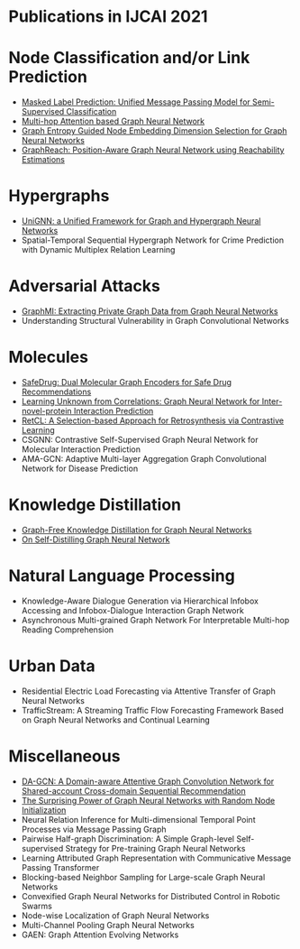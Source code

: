 # Publications in IJCAI 2021



# Node Classification and/or Link Prediction
- [Masked Label Prediction: Unified Message Passing Model for Semi-Supervised Classification](https://github.com/naganandy/graph-based-deep-learning-literature/blob/master/conference-publications/folders/publications_ijcai21/unimp_ijcai21/README.md)
- [Multi-hop Attention based Graph Neural Network](https://github.com/naganandy/graph-based-deep-learning-literature/blob/master/conference-publications/folders/publications_ijcai21/magna_ijcai21/README.md)
- [Graph Entropy Guided Node Embedding Dimension Selection for Graph Neural Networks](https://github.com/naganandy/graph-based-deep-learning-literature/blob/master/conference-publications/folders/publications_ijcai21/minge_ijcai21/README.md)
- [GraphReach: Position-Aware Graph Neural Network using Reachability Estimations](https://github.com/naganandy/graph-based-deep-learning-literature/blob/master/conference-publications/folders/publications_ijcai21/graphreach_ijcai21/README.md)



# Hypergraphs
- [UniGNN: a Unified Framework for Graph and Hypergraph Neural Networks](https://github.com/naganandy/graph-based-deep-learning-literature/blob/master/conference-publications/folders/publications_ijcai21/unignn_ijcai21/README.md)
- Spatial-Temporal Sequential Hypergraph Network for Crime Prediction with Dynamic Multiplex Relation Learning 



# Adversarial Attacks
- [GraphMI: Extracting Private Graph Data from Graph Neural Networks](https://github.com/naganandy/graph-based-deep-learning-literature/blob/master/conference-publications/folders/publications_ijcai21/graphmi_ijcai21/README.md)
- Understanding Structural Vulnerability in Graph Convolutional Networks 



# Molecules
- [SafeDrug: Dual Molecular Graph Encoders for Safe Drug Recommendations](https://github.com/naganandy/graph-based-deep-learning-literature/blob/master/conference-publications/folders/publications_ijcai21/safedrug_ijcai21/README.md)
- [Learning Unknown from Correlations: Graph Neural Network for Inter-novel-protein Interaction Prediction](https://github.com/naganandy/graph-based-deep-learning-literature/blob/master/conference-publications/folders/publications_ijcai21/gnnppi_ijcai21/README.md)
- [RetCL: A Selection-based Approach for Retrosynthesis via Contrastive Learning](https://github.com/naganandy/graph-based-deep-learning-literature/blob/master/conference-publications/folders/publications_ijcai21/retcl_ijcai21/README.md)
- CSGNN: Contrastive Self-Supervised Graph Neural Network for Molecular Interaction Prediction 
- AMA-GCN: Adaptive Multi-layer Aggregation Graph Convolutional Network for Disease Prediction 



# Knowledge Distillation
- [Graph-Free Knowledge Distillation for Graph Neural Networks](https://github.com/naganandy/graph-based-deep-learning-literature/blob/master/conference-publications/folders/publications_ijcai21/gfkd_ijcai21/README.md)
- [On Self-Distilling Graph Neural Network](https://github.com/naganandy/graph-based-deep-learning-literature/blob/master/conference-publications/folders/publications_ijcai21/gnnsd_ijcai21/README.md)



# Natural Language Processing
- Knowledge-Aware Dialogue Generation via Hierarchical Infobox Accessing and Infobox-Dialogue Interaction Graph Network 
- Asynchronous Multi-grained Graph Network For Interpretable Multi-hop Reading Comprehension 



# Urban Data
- Residential Electric Load Forecasting via Attentive Transfer of Graph Neural Networks 
- TrafficStream: A Streaming Traffic Flow Forecasting Framework Based on Graph Neural Networks and Continual Learning 



# Miscellaneous 
- [DA-GCN: A Domain-aware Attentive Graph Convolution Network for Shared-account Cross-domain Sequential Recommendation](https://github.com/naganandy/graph-based-deep-learning-literature/blob/master/conference-publications/folders/publications_ijcai21/dagcn_ijcai21/README.md)
- [The Surprising Power of Graph Neural Networks with Random Node Initialization](https://github.com/naganandy/graph-based-deep-learning-literature/blob/master/conference-publications/folders/publications_ijcai21/gnnrni_ijcai21/README.md)
- Neural Relation Inference for Multi-dimensional Temporal Point Processes via Message Passing Graph 
- Pairwise Half-graph Discrimination: A Simple Graph-level Self-supervised Strategy for Pre-training Graph Neural Networks 
- Learning Attributed Graph Representation with Communicative Message Passing Transformer 
- Blocking-based Neighbor Sampling for Large-scale Graph Neural Networks 
- Convexified Graph Neural Networks for Distributed Control in Robotic Swarms 
- Node-wise Localization of Graph Neural Networks 
- Multi-Channel Pooling Graph Neural Networks 
- GAEN: Graph Attention Evolving Networks